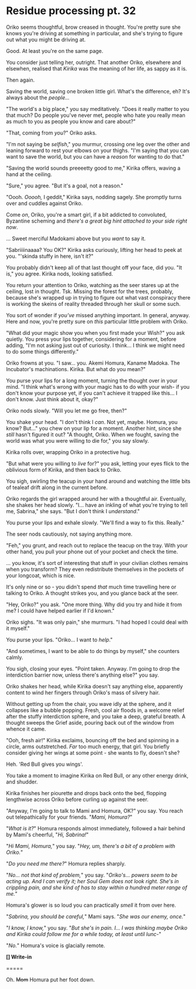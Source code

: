 # Residue processing pt. 32

Oriko seems thoughtful, brow creased in thought. You're pretty sure she knows you're driving at something in particular, and she's trying to figure out what you might be driving at.

Good. At least you're on the same page.

You consider just telling her, outright. That another Oriko, elsewhere and elsewhen, realised that *Kirika* was the meaning of her life, as sappy as it is.

Then again.

Saving the world, saving one broken little girl. What's the difference, eh? It's always about the *people...*

"The world's a big place," you say meditatively. "Does it really matter to you that much? Do people you've never met, people who hate you really mean as much to you as people you know and care about?"

"That, coming from *you*?" Oriko asks.

"I'm not saying be *selfish*," you murmur, crossing one leg over the other and leaning forward to rest your elbows on your thighs. "I'm saying that you can want to save the world, but you can have a *reason* for wanting to do that."

"Saving the world sounds preeeetty good to me," Kirika offers, waving a hand at the ceiling.

"Sure," you agree. "But it's a goal, not a reason."

"Oooh. *Ooooh,* I geddit," Kirika says, nodding sagely. She promptly turns over and cuddles against Oriko.

Come *on*, Oriko, you're a smart girl, if a bit addicted to convoluted, Byzantine scheming and *there's a great big hint attached to your side right now*.

... Sweet merciful Madokami above but you *want* to say it.

"Sabriiiinaaaa? You OK?" Kirika asks curiously, lifting her head to peek at you. "'skinda stuffy in here, isn't it?"

You probably didn't keep all of that last thought off your face, did you. "It is," you agree. Kirika nods, looking satisfied.

You return your attention to Oriko, watching as the seer stares up at the ceiling, lost in thought. Tsk. Missing the forest for the trees, probably, because she's wrapped up in trying to figure out what vast conspiracy there is working the skeins of reality threaded through her skull or some such.

You sort of wonder if *you've* missed anything important. In general, anyway. Here and now, you're pretty sure on *this* particular little problem with Oriko.

"What did your magic show you when you first made your Wish?" you ask quietly. You press your lips together, considering for a moment, before adding, "I'm not asking just out of curiosity. I think... I think we might need to do some things differently."

Oriko frowns at you. "I saw\... you. Akemi Homura, Kaname Madoka. The Incubator's machinations. Kirika. But what do you mean?"

You purse your lips for a long moment, turning the thought over in your mind. "I think what's wrong with your magic has to do with your wish- if you don't know your purpose yet, if you can't achieve it trapped like this... I don't know. Just think about it, okay?"

Oriko nods slowly. "Will you let me go free, then?"

You shake your head. "I don't think I *can*. Not yet, maybe. Homura, you know? But..." you chew on your lip for a moment. Another hint, since she *still* hasn't figured it out? "A thought, Oriko. When we fought, saving the world was what you were willing to die for," you say slowly.

Kirika rolls over, wrapping Oriko in a protective hug.

"But what were you willing to *live* for?" you ask, letting your eyes flick to the oblivious form of Kirika, and then back to Oriko.

You sigh, swirling the teacup in your hand around and watching the little bits of tealeaf drift along in the current before.

Oriko regards the girl wrapped around her with a thoughtful air. Eventually, she shakes her head slowly. "I... have an inkling of what you're trying to tell me, Sabrina," she says. "But I don't think I *understand*."

You purse your lips and exhale slowly. "We'll find a way to fix this. Really."

The seer nods cautiously, not saying anything more.

"Feh," you grunt, and reach out to replace the teacup on the tray. With your other hand, you pull your phone out of your pocket and check the time.

... you know, it's sort of interesting that stuff in your civilian clothes remains when you transform? They even redistribute themselves in the pockets of your longcoat, which is nice.

It's only nine or so - you didn't spend *that* much time travelling here or talking to Oriko. A thought strikes you, and you glance back at the seer.

"Hey, Oriko?" you ask. "One more thing. Why did you try and hide it from me? I could have helped earlier if I'd known."

Oriko sighs. "It was only pain," she murmurs. "I had hoped I could deal with it myself."

You purse your lips. "Oriko... I want to *help*."

"And sometimes, I want to be able to do things by myself," she counters calmly.

You sigh, closing your eyes. "Point taken. Anyway. I'm going to drop the interdiction barrier now, unless there's anything else?" you say.

Oriko shakes her head, while Kirika doesn't say anything else, apparently content to wind her fingers through Oriko's mass of silvery hair.

Without getting up from the chair, you wave idly at the sphere, and it collapses like a bubble popping. Fresh, cool air floods in, a welcome relief after the stuffy interdiction sphere, and you take a deep, grateful breath. A thought sweeps the Grief aside, pouring back out of the window from whence it came.

"Ooh, fresh air!" Kirika exclaims, bouncing off the bed and spinning in a circle, arms outstretched. *Far* too much energy, that girl. You briefly consider giving her wings at some point - she wants to fly, doesn't she?

Heh. 'Red Bull gives you wings'.

You take a moment to imagine Kirika on Red Bull, or any other energy drink, and shudder.

Kirika finishes her piourette and drops back onto the bed, flopping lengthwise across Oriko before curling up against the seer.

"Anyway, I'm going to talk to Mami and Homura, OK?" you say. You reach out telepathically for your friends. "*Mami, Homura?*"

"*What is it?*" Homura responds almost immediately, followed a hair behind by Mami's cheerful, "*Hi, Sabrina!*"

"*Hi Mami, Homura,*" you say. "*Hey, um, there's a bit of a problem with Oriko.*"

"*Do you need me there?*" Homura replies sharply.

"*No... not that kind of problem,*" you say. "*Oriko's... powers seem to be acting up. And I can verify it; her Soul Gem does *not* look right. She's in crippling pain, and she kind of has to stay within a hundred meter range of me.*"

Homura's glower is so loud you can practically *smell* it from over here.

"*Sabrina, you should be careful,*" Mami says. "*She was our enemy, once.*"

"*I know, I know,*" you say. "*But she's in pain. I... I was thinking maybe Oriko and Kirika could follow me for a while today, at least until lunc-*"

"*No.*" Homura's voice is glacially remote.

**\[] Write-in**

\=====​

Oh. ~~Mom~~ Homura put her foot down.
